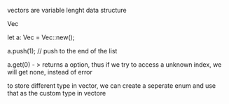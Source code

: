 vectors are variable lenght data structure

Vec<T>
	
let a: Vec<i32> = Vec::new();
	
a.push(1); // push to the end of the list
	
a.get(0) - > returns a option<T>, thus if we try to access a unknown index, we will get none, instead of error
	
to store different type in vector, we can create a seperate enum and use that as the custom type in vectore
	
	